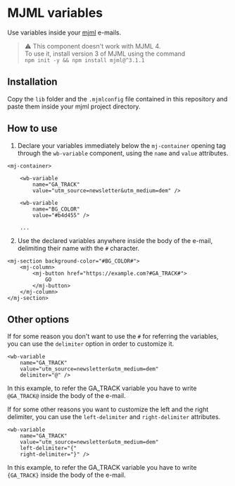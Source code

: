 # MJML variables

Use variables inside your [mjml](https://mjml.io/) e-mails.

> ⚠️ This component doesn't work with MJML 4.<br/>
> To use it, install version 3 of MJML using the command<br/>
> `npm init -y && npm install mjml@^3.1.1`

## Installation

Copy the `lib` folder and the `.mjmlconfig` file contained in this repository and paste them inside your mjml project directory.

## How to use

1. Declare your variables immediately below the `mj-container` opening tag through the `wb-variable` component, using the `name` and `value` attributes.

```
<mj-container>

    <wb-variable
        name="GA_TRACK"
        value="utm_source=newsletter&utm_medium=dem" />

    <wb-variable
        name="BG_COLOR"
        value="#b4d455" />

    ...
```

2. Use the declared variables anywhere inside the body of the e-mail, delimiting their name with the `#` character.

```
<mj-section background-color="#BG_COLOR#">
    <mj-column>
        <mj-button href="https://example.com?#GA_TRACK#">
            GO
        </mj-button>
    </mj-column>
</mj-section>
```

## Other options

If for some reason you don't want to use the `#` for referring the variables, you can use the `delimiter` option in order to customize it.

```
<wb-variable
    name="GA_TRACK"
    value="utm_source=newsletter&utm_medium=dem"
    delimiter="@" />
```
In this example, to refer the GA_TRACK variable you have to write `@GA_TRACK@` inside the body of the e-mail.

If for some other reasons you want to customize the left and the right delimiter, you can use the `left-delimiter` and `right-delimiter` attributes.

```
<wb-variable
    name="GA_TRACK"
    value="utm_source=newsletter&utm_medium=dem"
    left-delimiter="{"
    right-delimiter="}" />
```
In this example, to refer the GA_TRACK variable you have to write `{GA_TRACK}` inside the body of the e-mail.

